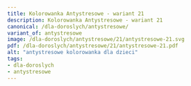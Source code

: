 ```yaml
---
title: Kolorowanka Antystresowe - wariant 21
description: Kolorowanka Antystresowe - wariant 21
canonical: /dla-doroslych/antystresowe/
variant_of: antystresowe
image: /dla-doroslych/antystresowe/21/antystresowe-21.svg
pdf: /dla-doroslych/antystresowe/21/antystresowe-21.pdf
alt: "antystresowe kolorowanka dla dzieci"
tags:
- dla-doroslych
- antystresowe
---
```

